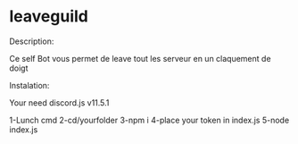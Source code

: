 # leaveguild

Description:

Ce self Bot vous permet de leave tout les serveur en un claquement de doigt

Instalation:

Your need discord.js v11.5.1

1-Lunch cmd
2-cd/yourfolder
3-npm i
4-place your token in index.js 
5-node index.js
